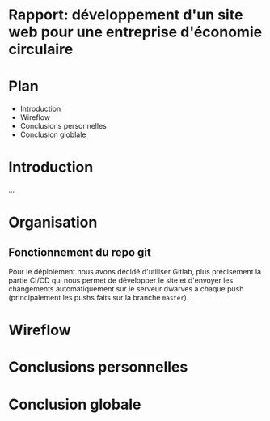 # Rapport: développement d'un site web pour une entreprise d'économie circulaire

# Plan
- Introduction
- Wireflow
- Conclusions personnelles
- Conclusion globlale

# Introduction
...

# Organisation

## Fonctionnement du repo git

Pour le déploiement nous avons décidé d'utiliser Gitlab, plus précisement la partie CI/CD qui nous permet de développer le site et d'envoyer les changements automatiquement sur le serveur dwarves à chaque push (principalement les pushs faits sur la branche `master`).

# Wireflow

# Conclusions personnelles

# Conclusion globale
